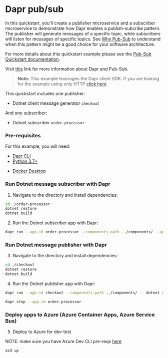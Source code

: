 # Dapr pub/sub

In this quickstart, you'll create a publisher microservice and a subscriber microservice to demonstrate how Dapr enables a publish-subcribe pattern. The publisher will generate messages of a specific topic, while subscribers will listen for messages of specific topics. See [Why Pub-Sub](#why-pub-sub) to understand when this pattern might be a good choice for your software architecture.

For more details about this quickstart example please see the [Pub-Sub Quickstart documentation](https://docs.dapr.io/getting-started/quickstarts/pubsub-quickstart/).

Visit [this](https://docs.dapr.io/developing-applications/building-blocks/pubsub/) link for more information about Dapr and Pub-Sub.

> **Note:** This example leverages the Dapr client SDK.  If you are looking for the example using only HTTP [click here](../http).

This quickstart includes one publisher:

- Dotnet client message generator `checkout` 

And one subscriber: 
 
- Dotnet subscriber `order-processor`

### Pre-requisites

For this example, you will need:

- [Dapr CLI](https://docs.dapr.io/getting-started)
- [Python 3.7+](https://www.python.org/downloads/)
<!-- IGNORE_LINKS -->
- [Docker Desktop](https://www.docker.com/products/docker-desktop)
<!-- END_IGNORE -->

### Run Dotnet message subscriber with Dapr

1. Navigate to the directory and install dependencies: 

<!-- STEP
name: Install Dotnet dependencies
-->

```bash
cd ./order-processor
dotnet restore
dotnet build
```
<!-- END_STEP -->
2. Run the Dotnet subscriber app with Dapr: 

<!-- STEP
name: Run Dotnet subscriber
expected_stdout_lines:
  - "You're up and running! Both Dapr and your app logs will appear here."
  - '== APP == Subscriber received : Order { OrderId = 2 }'
  - "Exited Dapr successfully"
  - "Exited App successfully"
expected_stderr_lines:
working_dir: ./order-processor
output_match_mode: substring
background: true
sleep: 10
-->


```bash
dapr run --app-id order-processor --components-path ../components/ --app-port 7001 -- dotnet run --project .
```

<!-- END_STEP -->
### Run Dotnet message publisher with Dapr

3. Navigate to the directory and install dependencies: 

<!-- STEP
name: Install Dotnet dependencies
-->

```bash
cd ./checkout
dotnet restore
dotnet build
```
<!-- END_STEP -->
4. Run the Dotnet publisher app with Dapr: 

<!-- STEP
name: Run Dotnet publisher
expected_stdout_lines:
  - "You're up and running! Both Dapr and your app logs will appear here."
  - '== APP == Published data: Order { OrderId = 1 }'
  - '== APP == Published data: Order { OrderId = 2 }'
  - "Exited App successfully"
  - "Exited Dapr successfully"
expected_stderr_lines:
working_dir: ./checkout
output_match_mode: substring
background: true
sleep: 10
-->
    
```bash
dapr run --app-id checkout --components-path ../components/ -- dotnet run --project .
```

<!-- END_STEP -->

```bash
dapr stop --app-id order-processor
```

### Deploy apps to Azure (Azure Container Apps, Azure Service Bus)

5. Deploy to Azure for dev-test

NOTE: make sure you have Azure Dev CLI pre-reqs [here](https://github.com/Azure-Samples/todo-python-mongo-aca)

```bash
azd up
```
